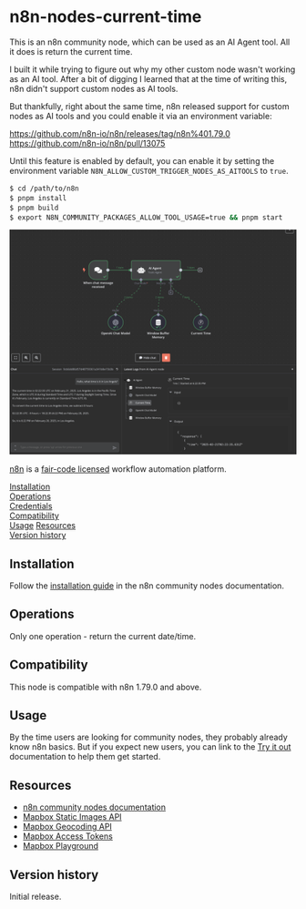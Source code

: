 # n8n-nodes-current-time

This is an n8n community node, which can be used as an AI Agent tool. All it does is return the current time.

I built it while trying to figure out why my other custom node wasn't working as an AI tool. After a bit of digging I learned that at the time of writing this, n8n didn't support custom nodes as AI tools.

But thankfully, right about the same time, n8n released support for custom nodes as AI tools and you could enable it via an environment variable:

https://github.com/n8n-io/n8n/releases/tag/n8n%401.79.0
https://github.com/n8n-io/n8n/pull/13075

Until this feature is enabled by default, you can enable it by setting the environment variable `N8N_ALLOW_CUSTOM_TRIGGER_NODES_AS_AITOOLS` to `true`.

```bash
$ cd /path/to/n8n
$ pnpm install
$ pnpm build
$ export N8N_COMMUNITY_PACKAGES_ALLOW_TOOL_USAGE=true && pnpm start
```	

![workflow.png](docs/workflow.png)


[n8n](https://n8n.io/) is a [fair-code licensed](https://docs.n8n.io/reference/license/) workflow automation platform.

[Installation](#installation)  
[Operations](#operations)  
[Credentials](#credentials)  
[Compatibility](#compatibility)  
[Usage](#usage) 
[Resources](#resources)  
[Version history](#version-history)

## Installation

Follow the [installation guide](https://docs.n8n.io/integrations/community-nodes/installation/) in the n8n community nodes documentation.

## Operations

Only one operation - return the current date/time.

## Compatibility

This node is compatible with n8n 1.79.0 and above.

## Usage

By the time users are looking for community nodes, they probably already know n8n basics. But if you expect new users, you can link to the [Try it out](https://docs.n8n.io/try-it-out/) documentation to help them get started.

## Resources

* [n8n community nodes documentation](https://docs.n8n.io/integrations/community-nodes/)
* [Mapbox Static Images API](https://docs.mapbox.com/api/maps/static-images)
* [Mapbox Geocoding API](https://docs.mapbox.com/api/search/geocode/)
* [Mapbox Access Tokens](https://docs.mapbox.com/api/accounts/tokens/)
* [Mapbox Playground](https://docs.mapbox.com/playground/static/)

## Version history

Initial release.


